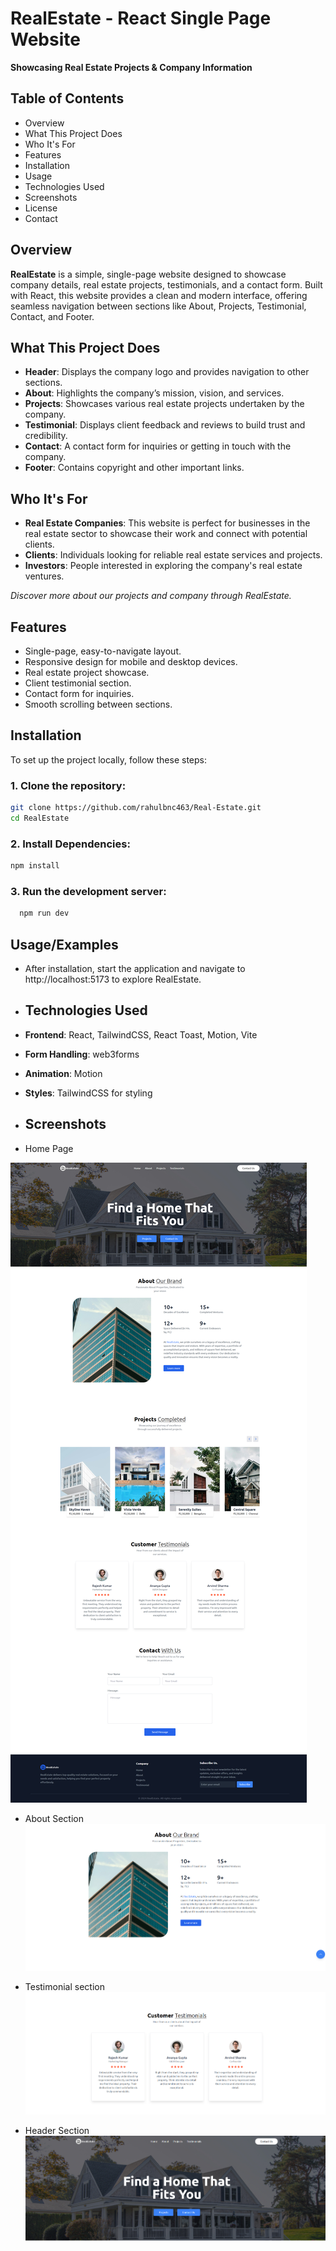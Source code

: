 # RealEstate - React Single Page Website

**Showcasing Real Estate Projects & Company Information**

## Table of Contents
- Overview
- What This Project Does
- Who It's For
- Features
- Installation
- Usage
- Technologies Used
- Screenshots
- License
- Contact

## Overview
**RealEstate** is a simple, single-page website designed to showcase company details, real estate projects, testimonials, and a contact form. Built with React, this website provides a clean and modern interface, offering seamless navigation between sections like About, Projects, Testimonial, Contact, and Footer.

## What This Project Does
- **Header**: Displays the company logo and provides navigation to other sections.
- **About**: Highlights the company’s mission, vision, and services.
- **Projects**: Showcases various real estate projects undertaken by the company.
- **Testimonial**: Displays client feedback and reviews to build trust and credibility.
- **Contact**: A contact form for inquiries or getting in touch with the company.
- **Footer**: Contains copyright and other important links.

## Who It's For
- **Real Estate Companies**: This website is perfect for businesses in the real estate sector to showcase their work and connect with potential clients.
- **Clients**: Individuals looking for reliable real estate services and projects.
- **Investors**: People interested in exploring the company's real estate ventures.

*Discover more about our projects and company through RealEstate.*

## Features
- Single-page, easy-to-navigate layout.
- Responsive design for mobile and desktop devices.
- Real estate project showcase.
- Client testimonial section.
- Contact form for inquiries.
- Smooth scrolling between sections.

## Installation

To set up the project locally, follow these steps:

### 1. Clone the repository:
```bash
git clone https://github.com/rahulbnc463/Real-Estate.git
cd RealEstate
```
### 2. Install Dependencies:
```bash
npm install
```
### 3. Run the development server: 
```bash
  npm run dev
```
## Usage/Examples

- After installation, start the application and navigate to  http://localhost:5173 to explore RealEstate.

- ## Technologies Used
- **Frontend**: React, TailwindCSS, React Toast, Motion, Vite
- **Form Handling**: web3forms
- **Animation**: Motion
- **Styles**: TailwindCSS for styling

- ## Screenshots

- Home Page

![Screenshot](src\assets\screenShot\full-page.jpg)

-  About Section
![Screenshot](src\assets\screenShot\about.jpg)

- Testimonial section
![Screenshot](src\assets\screenShot\testimonial.jpg)
  
- Header Section
![Screenshot](src\assets\screenShot\Header.jpg)


